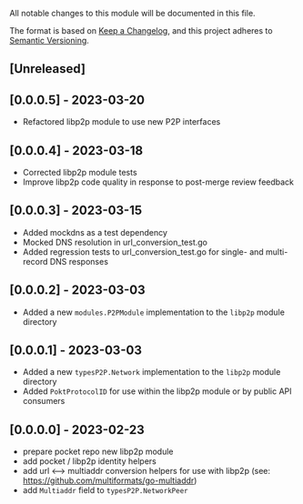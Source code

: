 All notable changes to this module will be documented in this file.

The format is based on [Keep a Changelog](https://keepachangelog.com/en/1.0.0/),
and this project adheres to [Semantic Versioning](https://semver.org/spec/v2.0.0.html).

## [Unreleased]

## [0.0.0.5] - 2023-03-20

- Refactored libp2p module to use new P2P interfaces

## [0.0.0.4] - 2023-03-18

- Corrected libp2p module tests
- Improve libp2p code quality in response to post-merge review feedback

## [0.0.0.3] - 2023-03-15

- Added mockdns as a test dependency
- Mocked DNS resolution in url_conversion_test.go
- Added regression tests to url_conversion_test.go for single- and multi-record DNS responses

## [0.0.0.2] - 2023-03-03

- Added a new `modules.P2PModule` implementation to the `libp2p` module directory

## [0.0.0.1] - 2023-03-03

- Added a new `typesP2P.Network` implementation to the `libp2p` module directory
- Added `PoktProtocolID` for use within the libp2p module or by public API consumers

## [0.0.0.0] - 2023-02-23

- prepare pocket repo new libp2p module
- add pocket / libp2p identity helpers
- add url <--> multiaddr conversion helpers for use with libp2p (see: https://github.com/multiformats/go-multiaddr)
- add `Multiaddr` field to `typesP2P.NetworkPeer`

<!-- GITHUB_WIKI: changelog/libp2p -->
